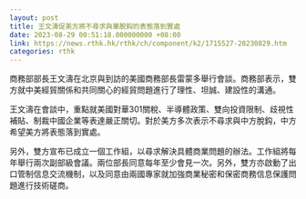 ```yaml
---
layout: post
title: 王文濤促美方將不尋求與華脫鈎的表態落到實處
date: 2023-08-29 00:51:18.000000000 +08:00
link: https://news.rthk.hk/rthk/ch/component/k2/1715527-20230829.htm
categories: rthk
---
```


商務部部長王文濤在北京與到訪的美國商務部長雷蒙多舉行會談。商務部表示，雙方就中美經貿關係和共同關心的經貿問題進行了理性、坦誠、建設性的溝通。

王文濤在會談中，重點就美國對華301關稅、半導體政策、雙向投資限制、歧視性補貼、制裁中國企業等表達嚴正關切。對於美方多次表示不尋求與中方脫鈎，中方希望美方將表態落到實處。

另外，雙方宣布已成立一個工作組，以尋求解決具體商業問題的辦法。工作組將每年舉行兩次副部級會議。兩位部長同意每年至少會見一次。另外，雙方亦啟動了出口管制信息交流機制，以及同意由兩國專家就加強商業秘密和保密商務信息保護問題進行技術磋商。
